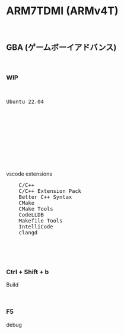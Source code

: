 # ARM7TDMI (ARMv4T)

<br>

## GBA (ゲームボーイアドバンス)

<br>

### WIP

<br>

<pre>
Ubuntu 22.04
</pre>

<br>

<br><br><br><br><br><br><br>

vscode extensions

<pre>
    C/C++
    C/C++ Extension Pack
    Better C++ Syntax
    CMake
    CMake Tools
    CodeLLDB
    Makefile Tools
    IntelliCode
    clangd
</pre>

<br><br><br>

### Ctrl + Shift + b

Build

<br>

### F5

debug

<br><br><br><br><br><br><br><br><br><br>
